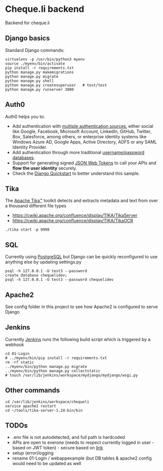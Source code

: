 # Cheque.li backend
Backend for cheque.li

## Django basics
Standard Django commands:
```
virtualenv -p /usr/bin/python3 myenv
source ./myenv/bin/activate
pip install -r requirements.txt
python manage.py makemigrations 
python manage.py migrate
python manage.py shell
python manage.py createsuperuser   # test/test
python manage.py runserver 3000
```

##  Auth0
Auth0 helps you to:
* Add authentication with [multiple authentication sources](https://docs.auth0.com/identityproviders),
either social like Google, Facebook, Microsoft Account, LinkedIn, GitHub, Twitter, Box, Salesforce, among others,
or enterprise identity systems like Windows Azure AD, Google Apps, Active Directory, ADFS or any SAML Identity Provider.
* Add authentication through more traditional [username/password databases](https://docs.auth0.com/mysql-connection-tutorial).
* Support for generating signed [JSON Web Tokens](https://docs.auth0.com/jwt) to call your APIs and **flow the user identity** securely.
* Check the [Django Quickstart](https://auth0.com/docs/quickstart/webapp/django) to better understand this sample.

## Tika
The [Apache Tika™](https://tika.apache.org/) toolkit detects and extracts metadata and text from over a thousand different file types
* https://cwiki.apache.org/confluence/display/TIKA/TikaServer
* https://cwiki.apache.org/confluence/display/TIKA/TikaOCR
```
./tika start -p 9998
```

## SQL
Currently using [PostgreSQL](https://www.postgresql.org/) but Django can be quickly reconfigured to use anything else by updating settings.py
```
psql -h 127.0.0.1 -U test3 --password
create database chequelidev;
psql -h 127.0.0.1 -U test3 --password chequelidev
```

## Apache2
See config folder in this project to see how Apache2 is configured to serve Django

## Jenkins
Currently [Jenkins](https://jenkins.bochenek.ch) runs the following build script which is triggered by a webhook
```
cd 01-Login
# ../myenv/bin/pip install -r requirements.txt
rm -rf static
../myenv/bin/python manage.py migrate
../myenv/bin/python manage.py collectstatic
# touch /var/lib/jenkins/workspace/mydjango/mydjango/wsgi.py
```

## Other commands
```
cd /var/lib/jenkins/workspace/chequeli
service apache2 restart
cd ~/tools/tika-server-1.24-bin/bin
```

## TODOs
* .env file is not autodetected, and full path is hardcoded
* APIs are open to everone (needs to respect currently logged in user - based on JWT token) - secure based on [link](https://www.django-rest-framework.org/tutorial/4-authentication-and-permissions/)
* setup (error)logging
* rename 01-Login / webappexample (but DB tables & apache2 config would need to be updated as well